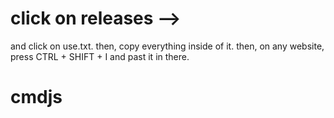 # click on releases --> 
and click on use.txt.
then, copy everything inside of it.
then, on any website, press CTRL + SHIFT + I and past it in there.
# cmdjs
